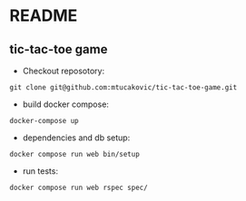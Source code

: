 # README

## **tic-tac-toe game**

* Checkout reposotory:

`git clone git@github.com:mtucakovic/tic-tac-toe-game.git`

* build docker compose:

`docker-compose up`

* dependencies and db setup:

`docker compose run web bin/setup`

* run tests:

`docker compose run web rspec spec/`

